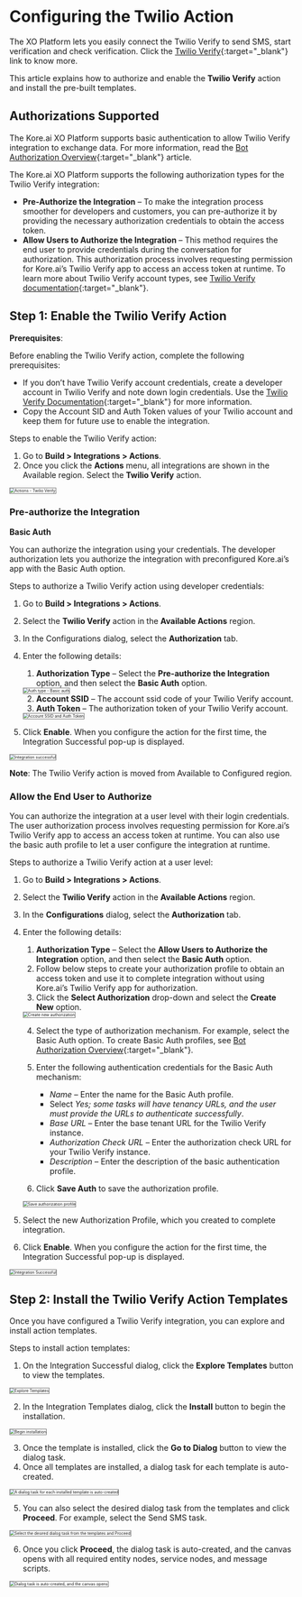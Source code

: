 # **Configuring the Twilio Action**

The XO Platform lets you easily connect the Twilio Verify to send SMS, start verification and check verification. Click the [Twilio Verify](https://www.twilio.com/){:target="_blank"} link to know more.

This article explains how to authorize and enable the **Twilio Verify** action and install the pre-built templates.


## Authorizations Supported

The Kore.ai XO Platform supports basic authentication to allow Twilio Verify integration to exchange data. For more information, read the [Bot Authorization Overview](https://developer.kore.ai/docs/bots/advanced-topics/authorization/bot-authentication/){:target="_blank"} article.

The Kore.ai XO Platform supports the following authorization types for the Twilio Verify integration:

* **Pre-Authorize the Integration** – To make the integration process smoother for developers and customers, you can pre-authorize it by providing the necessary authorization credentials to obtain the access token.
* **Allow Users to Authorize the Integration** – This method requires the end user to provide credentials during the conversation for authorization. This authorization process involves requesting permission for Kore.ai’s Twilio Verify app to access an access token at runtime. To learn more about Twilio Verify account types, see [Twilio Verify documentation](https://www.twilio.com/docs/sms){:target="_blank"}.


## Step 1: Enable the Twilio Verify Action

**Prerequisites**:

Before enabling the Twilio Verify action, complete the following prerequisites:

* If you don’t have Twilio Verify account credentials, create a developer account in Twilio Verify and note down login credentials. Use the [Twilio Verify Documentation](https://www.twilio.com/docs/sms){:target="_blank"} for more information.
* Copy the Account SID and Auth Token values of your Twilio account and keep them for future use to enable the integration.

Steps to enable the Twilio Verify action:

1. Go to **Build > Integrations > Actions**.
2. Once you click the **Actions** menu, all integrations are shown in the Available region. Select the **Twilio Verify** action.  
<img src="../images/twilio-action-img1.png" alt="Actions - Twilio Verify" title="Actions - Twilio Verify" style="border: 1px solid gray;zoom:50%;"/>


### Pre-authorize the Integration

**Basic Auth**

You can authorize the integration using your credentials. The developer authorization lets you authorize the integration with preconfigured Kore.ai’s app with the Basic Auth option.

Steps to authorize a Twilio Verify action using developer credentials:

1. Go to **Build > Integrations > Actions**.
2. Select the **Twilio Verify** action in the **Available Actions** region.
3. In the Configurations dialog, select the **Authorization** tab.
4. Enter the following details:
    1. **Authorization Type** – Select the **Pre-authorize the Integration** option, and then select the **Basic Auth** option.  
    <img src="../images/twilio-action-img2.png" alt="Auth type - Basic auth" title="Auth type - Basic auth" style="border: 1px solid gray;zoom:50%;"/>

    2. **Account SSID** – The account ssid code of your Twilio Verify account.
    3. **Auth Token** – The authorization token of your Twilio Verify account.  
    <img src="../images/twilio-action-img3.png" alt="Account SSID and Auth Token" title="Account SSID and Auth Token" style="border: 1px solid gray;zoom:50%;"/>

5. Click **Enable**. When you configure the action for the first time, the Integration Successful pop-up is displayed.  
<img src="../images/twilio-action-img4.png" alt="Integration successful" title="Integration successful" style="border: 1px solid gray;zoom:50%;"/>

**Note**: The Twilio Verify action is moved from Available to Configured region.


### Allow the End User to Authorize

You can authorize the integration at a user level with their login credentials. The user authorization process involves requesting permission for Kore.ai’s Twilio Verify app to access an access token at runtime. You can also use the basic auth profile to let a user configure the integration at runtime.

Steps to authorize a Twilio Verify action at a user level:



1. Go to **Build > Integrations > Actions**.
2. Select the **Twilio Verify** action in the **Available Actions** region.
3. In the **Configurations** dialog, select the **Authorization** tab.
4. Enter the following details:
    1. **Authorization Type** – Select the **Allow Users to Authorize the Integration** option, and then select the **Basic Auth** option.
    2. Follow below steps to create your authorization profile to obtain an access token and use it to complete integration without using Kore.ai’s Twilio Verify app for authorization.
    3. Click the **Select Authorization** drop-down and select the **Create New** option.  
    <img src="../images/twilio-action-img5.png" alt="Create new authorization" title="Create new authorization" style="border: 1px solid gray;zoom:50%;"/>

    4. Select the type of authorization mechanism. For example, select the Basic Auth option. To create Basic Auth profiles, see [Bot Authorization Overview](https://developer.kore.ai/docs/bots/advanced-topics/authorization/bot-authentication/){:target="_blank"}.
    5. Enter the following authentication credentials for the Basic Auth mechanism:
        * _Name_ – Enter the name for the Basic Auth profile.
        * Select _Yes; some tasks will have tenancy URLs, and the user must provide the URLs to authenticate successfully_.
        * _Base URL_ – Enter the base tenant URL for the Twilio Verify instance.
        * _Authorization Check URL_ – Enter the authorization check URL for your Twilio Verify instance.
        * _Description_ – Enter the description of the basic authentication profile.

    6. Click **Save Auth** to save the authorization profile.  
    <img src="../images/twilio-action-img6.png" alt="Save authorization profile" title="Save authorization profile" style="border: 1px solid gray;zoom:50%;"/>

5. Select the new Authorization Profile, which you created to complete integration.
6. Click **Enable**. When you configure the action for the first time, the Integration Successful pop-up is displayed.  
<img src="../images/twilio-action-img7.png" alt="Integration Successful" title="Integration Successful" style="border: 1px solid gray;zoom:50%;"/>

## Step 2: Install the Twilio Verify Action Templates

Once you have configured a Twilio Verify integration, you can explore and install action templates.

Steps to install action templates:

1. On the Integration Successful dialog, click the **Explore Templates** button to view the templates.  
<img src="../images/twilio-action-img8.png" alt="Explore Templates" title="Explore Templates" style="border: 1px solid gray;zoom:50%;"/>

2. In the Integration Templates dialog, click the **Install** button to begin the installation.  
<img src="../images/twilio-action-img9.png" alt="Begin installation" title="Begin installation" style="border: 1px solid gray;zoom:50%;"/>

3. Once the template is installed, click the **Go to Dialog** button to view the dialog task.
4. Once all templates are installed, a dialog task for each template is auto-created.  
<img src="../images/twilio-action-img10.png" alt="A dialog task for each installed template is auto-created" title="A dialog task for each installed template is auto-created" style="border: 1px solid gray;zoom:50%;"/>

5. You can also select the desired dialog task from the templates and click **Proceed**. For example, select the Send SMS task.  
<img src="../images/twilio-action-img11.png" alt="Select the desired dialog task from the templates and Proceed" title="Select the desired dialog task from the templates and Proceed" style="border: 1px solid gray;zoom:50%;"/>

6. Once you click **Proceed**, the dialog task is auto-created, and the canvas opens with all required entity nodes, service nodes, and message scripts.  
<img src="../images/twilio-action-img12.png" alt="Dialog task is auto-created, and the canvas opens" title="Dialog task is auto-created, and the canvas opens" style="border: 1px solid gray;zoom:50%;"/>